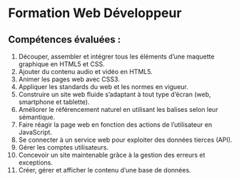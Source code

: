 # Formation Web Développeur

## Compétences évaluées :
1. Découper, assembler et intégrer tous les éléments d’une maquette graphique en HTML5 et CSS.
2. Ajouter du contenu audio et vidéo en HTML5.
3. Animer les pages web avec CSS3.
4. Appliquer les standards du web et les normes en vigueur.
5. Construire un site web fluide s’adaptant à tout type d’écran (web, smartphone et tablette).
6. Améliorer le référencement naturel en utilisant les balises selon leur sémantique.
7. Faire réagir la page web en fonction des actions de l’utilisateur en JavaScript.
8. Se connecter à un service web pour exploiter des données tierces (API).
9. Gérer les comptes utilisateurs.
10. Concevoir un site maintenable grâce à la gestion des erreurs et exceptions.
11. Créer, gérer et afficher le contenu d’une base de données.